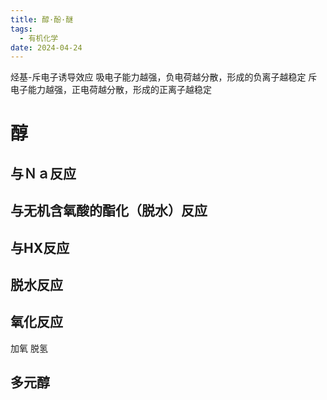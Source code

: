 ```yaml
---
title: 醇·酚·醚
tags:
  - 有机化学
date: 2024-04-24
---
```

烃基-斥电子诱导效应
吸电子能力越强，负电荷越分散，形成的负离子越稳定
斥电子能力越强，正电荷越分散，形成的正离子越稳定
# 醇
## 与Ｎａ反应
## 与无机含氧酸的酯化（脱水）反应
## 与HX反应
## 脱水反应
## 氧化反应
加氧 脱氢
## 多元醇

